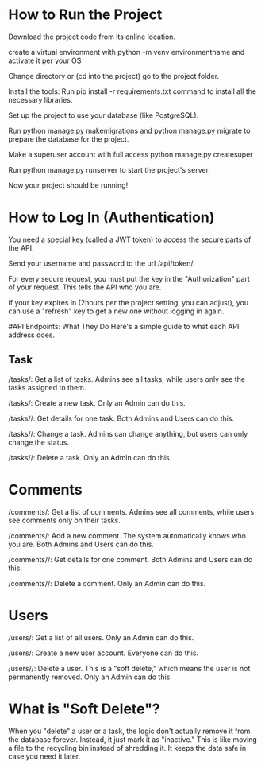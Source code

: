 # How to Run the Project


Download the project code from its online location.

create a virtual environment with python -m venv environmentname  and activate it per your OS

Change directory or (cd into the project) go to the project folder.

Install the tools: Run pip install -r requirements.txt command to install all the necessary libraries.

Set up the project to use your database (like PostgreSQL).

Run python manage.py makemigrations and python manage.py migrate to prepare the database for the project.

Make a superuser account with full access python manage.py createsuper

Run python manage.py runserver to start the project's server.

Now your project should be running!

# How to Log In (Authentication)

You need a special key (called a JWT token) to access the secure parts of the API.

Send your username and password to the url /api/token/.

For every secure request, you must put the key in the "Authorization" part of your request. This tells the API who you are.

If your key expires in (2hours per the project setting, you can adjust), you can use a "refresh" key to get a new one without logging in again.

#API Endpoints: What They Do
Here's a simple guide to what each API address does.

## Task

/tasks/: Get a list of tasks. Admins see all tasks, while users only see the tasks assigned to them.

/tasks/: Create a new task. Only an Admin can do this.

/tasks/<id>/: Get details for one task. Both Admins and Users can do this.

/tasks/<id>/: Change a task. Admins can change anything, but users can only change the status.

/tasks/<id>/: Delete a task. Only an Admin can do this.

# Comments
/comments/: Get a list of comments. Admins see all comments, while users see comments only on their tasks.

/comments/: Add a new comment. The system automatically knows who you are. Both Admins and Users can do this.

/comments/<id>/: Get details for one comment. Both Admins and Users can do this.

/comments/<id>/: Delete a comment. Only an Admin can do this.

# Users
/users/: Get a list of all users. Only an Admin can do this.

/users/: Create a new user account. Everyone can do this.

/users/<id>/: Delete a user. This is a "soft delete," which means the user is not permanently removed. Only an Admin can do this.

# What is "Soft Delete"?
When you "delete" a user or a task, the logic don't actually remove it from the database forever. Instead, it just mark it as "inactive." This is like moving a file to the recycling bin instead of shredding it. It keeps the data safe in case you need it later.
